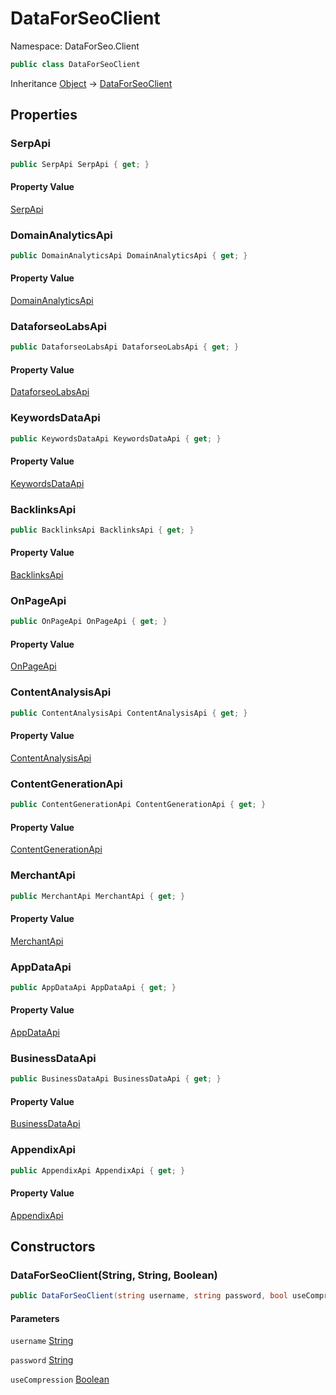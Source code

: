 # DataForSeoClient

Namespace: DataForSeo.Client

```csharp
public class DataForSeoClient
```

Inheritance [Object](https://docs.microsoft.com/en-us/dotnet/api/Object) → [DataForSeoClient](./DataForSeoClient.md)

## Properties

### **SerpApi**

```csharp
public SerpApi SerpApi { get; }
```

#### Property Value

[SerpApi](./SerpApi.md)<br>

### **DomainAnalyticsApi**

```csharp
public DomainAnalyticsApi DomainAnalyticsApi { get; }
```

#### Property Value

[DomainAnalyticsApi](./DomainAnalyticsApi.md)<br>

### **DataforseoLabsApi**

```csharp
public DataforseoLabsApi DataforseoLabsApi { get; }
```

#### Property Value

[DataforseoLabsApi](./DataforseoLabsApi.md)<br>

### **KeywordsDataApi**

```csharp
public KeywordsDataApi KeywordsDataApi { get; }
```

#### Property Value

[KeywordsDataApi](./KeywordsDataApi.md)<br>

### **BacklinksApi**

```csharp
public BacklinksApi BacklinksApi { get; }
```

#### Property Value

[BacklinksApi](./BacklinksApi.md)<br>

### **OnPageApi**

```csharp
public OnPageApi OnPageApi { get; }
```

#### Property Value

[OnPageApi](./OnPageApi.md)<br>

### **ContentAnalysisApi**

```csharp
public ContentAnalysisApi ContentAnalysisApi { get; }
```

#### Property Value

[ContentAnalysisApi](./ContentAnalysisApi.md)<br>

### **ContentGenerationApi**

```csharp
public ContentGenerationApi ContentGenerationApi { get; }
```

#### Property Value

[ContentGenerationApi](./ContentGenerationApi.md)<br>

### **MerchantApi**

```csharp
public MerchantApi MerchantApi { get; }
```

#### Property Value

[MerchantApi](./MerchantApi.md)<br>

### **AppDataApi**

```csharp
public AppDataApi AppDataApi { get; }
```

#### Property Value

[AppDataApi](./AppDataApi.md)<br>

### **BusinessDataApi**

```csharp
public BusinessDataApi BusinessDataApi { get; }
```

#### Property Value

[BusinessDataApi](./BusinessDataApi.md)<br>

### **AppendixApi**

```csharp
public AppendixApi AppendixApi { get; }
```

#### Property Value

[AppendixApi](./AppendixApi.md)<br>

## Constructors

### **DataForSeoClient(String, String, Boolean)**

```csharp
public DataForSeoClient(string username, string password, bool useCompression)
```

#### Parameters

`username` [String](https://docs.microsoft.com/en-us/dotnet/api/String)<br>

`password` [String](https://docs.microsoft.com/en-us/dotnet/api/String)<br>

`useCompression` [Boolean](https://docs.microsoft.com/en-us/dotnet/api/Boolean)<br>
